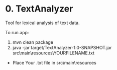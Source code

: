 # 0. TextAnalyzer

Tool for lexical analysis of text data.

To run app:

1. mvn clean package
2. java -jar target/TextAnalyzer-1.0-SNAPSHOT.jar src\main\resources\YOURFILENAME.txt

- Place Your .txt file in src\main\resources
